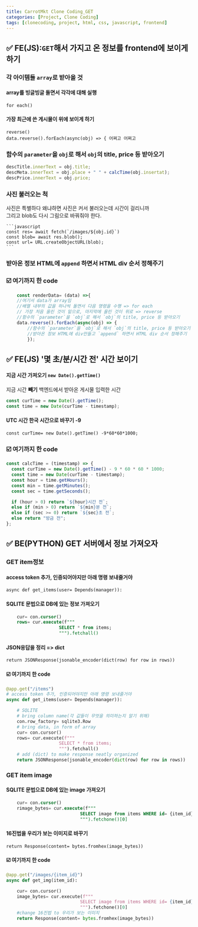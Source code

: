 ```yaml
---
title: CarrotMkt Clone Coding_GET
categories: [Project, Clone Coding]
tags: [clonecoding, project, html, css, javascript, frontend]
---
```


## ✅ **FE(JS)**:`GET`해서 가지고 온 정보를 frontend에 보이게 하기

### 각 아이템들 `array`로 받아올 것

#### array를 빙글빙글 돌면서 각각에 대해 실행

`for each()`

#### 가장 최근에 쓴 게시물이 위에 보이게 하기

`reverse()`  
`data.reverse().forEach(async(obj) => { 어쩌고 어쩌고`

### 함수의 `parameter`을 `obj`로 해서 `obj`의 title, price 등 받아오기

```javascript
descTitle.innerText = obj.title;
descMeta.innerText = obj.place + " " + calcTime(obj.insertat);
descPrice.innerText = obj.price;
```

### 사진 불러오는 척

사진은 특별하다 왜냐하면 사진은 커서 불러오는데 시간이 걸리니까  
그리고 blob도 다시 그림으로 바꿔줘야 한다.

    ```javascript
    const res= await fetch(`/images/${obj.id}`)
    const blob= await res.blob();
    const url= URL.createObjectURL(blob);
    ```

### 받아온 정보 HTML에 `append` 하면서 HTML div 순서 정해주기

### ☑️ 여기까지 한 code

```javascript
    const renderData= (data) =>{
    //여기서 data가 array임
    //배열 내부의 값을 하나씩 돌면서 다음 명령을 수행 => for each
    // 가장 처음 올린 것이 밑으로, 마지막에 올린 것이 위로 => reverse
    //함수의 `parameter`을 `obj`로 해서 `obj`의 title, price 등 받아오기
    data.reverse().forEach(async(obj) => {
        //함수의 `parameter`을 `obj`로 해서 `obj`의 title, price 등 받아오기
        //받아온 정보 HTML에 div만들고 `append` 하면서 HTML div 순서 정해주기
        });


```

## ✅ **FE(JS)** '몇 초/분/시간 전' 시간 보이기

#### 지금 시간 가져오기 `new Date().getTime()`

지금 시간 **빼기** 백엔드에서 받아온 게시물 입력한 시간

```javascript
const curTime = new Date().getTime();
const time = new Date(curTime - timestamp);
```

#### UTC 시간 한국 시간으로 바꾸기 -9

`const curTime= new Date().getTime() -9*60*60*1000;`

### ☑️ 여기까지 한 code

```javascript
const calcTime = (timestamp) => {
  const curTime = new Date().getTime() - 9 * 60 * 60 * 1000;
  const time = new Date(curTime - timestamp);
  const hour = time.getHours();
  const min = time.getMinutes();
  const sec = time.getSeconds();

  if (hour > 0) return `${hour}시간 전`;
  else if (min > 0) return `${min}분 전`;
  else if (sec >= 0) return `${sec}초 전`;
  else return "방금 전";
};
```

## ✅ **BE(PYTHON)** GET 서버에서 정보 가져오자

### GET item정보

#### access token 추가, 인증되어야지만 아래 명령 보내줄거야

`async def get_items(user= Depends(manager)):`

#### SQLITE 문법으로 DB에 있는 정보 가져오기

```sql
    cur= con.cursor()
    rows= cur.execute(f"""
                    SELECT * from items;
                    """).fetchall()
```

#### JSON응답을 정리 => dict

`return JSONResponse(jsonable_encoder(dict(row) for row in rows))`

#### ☑️ 여기까지 한 code

```python
@app.get("/items")
# access token 추가, 인증되어야지만 아래 명령 보내줄거야
async def get_items(user= Depends(manager)):

    # SQLITE
    # bring column name(각 값들이 무엇을 의미하는지 알기 위해)
    con.row_factory= sqlite3.Row
    # bring data, in form of array
    cur= con.cursor()
    rows= cur.execute(f"""
                    SELECT * from items;
                    """).fetchall()
    # add (dict) to make response neatly organized
    return JSONResponse(jsonable_encoder(dict(row) for row in rows))
```

### GET item image

#### SQLITE 문법으로 DB에 있는 image 가져오기

```sql
    cur= con.cursor()
    rimage_bytes= cur.execute(f"""
                            SELECT image from items WHERE id= {item_id}
                            """).fetchone()[0]
```

#### 16진법을 우리가 보는 이미지로 바꾸기

`return Response(content= bytes.fromhex(image_bytes))`

#### ☑️ 여기까지 한 code

```python
@app.get("/images/{item_id}")
async def get_img(item_id):

    cur= con.cursor()
    image_bytes= cur.execute(f"""
                            SELECT image from items WHERE id= {item_id}
                            """).fetchone()[0]
    #change 16진법 to 우리가 보는 이미지
    return Response(content= bytes.fromhex(image_bytes))

```

```javascript

```

```python

```
